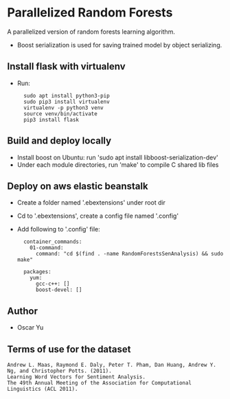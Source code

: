 # Parallelized Random Forests
A parallelized version of random forests learning algorithm.
* Boost serialization is used for saving trained model by object serializing.

## Install flask with virtualenv
* Run:

        sudo apt install python3-pip
        sudo pip3 install virtualenv
        virtualenv -p python3 venv
        source venv/bin/activate
        pip3 install flask

## Build and deploy locally
* Install boost on Ubuntu: run 'sudo apt install libboost-serialization-dev'
* Under each module directories, run 'make' to compile C shared lib files

## Deploy on aws elastic beanstalk
* Create a folder named '.ebextensions' under root dir
* Cd to '.ebextensions', create a config file named '.config'
* Add following to '.config' file:


        container_commands:
          01-command:
            command: "cd $(find . -name RandomForestsSenAnalysis) && sudo make"

        packages:
          yum:
            gcc-c++: []
            boost-devel: []

## Author
* Oscar Yu

## Terms of use for the dataset

    Andrew L. Maas, Raymond E. Daly, Peter T. Pham, Dan Huang, Andrew Y. Ng, and Christopher Potts. (2011).
    Learning Word Vectors for Sentiment Analysis.
    The 49th Annual Meeting of the Association for Computational Linguistics (ACL 2011).
